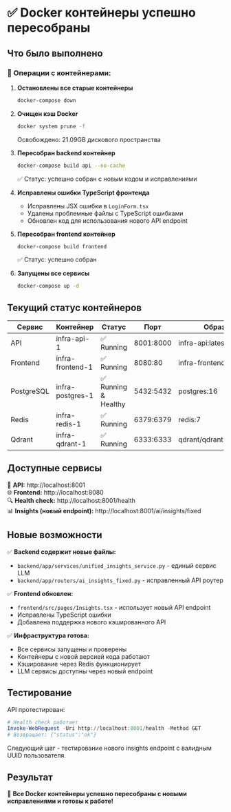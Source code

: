 # ✅ Docker контейнеры успешно пересобраны

## Что было выполнено

### 🔧 Операции с контейнерами:

1. **Остановлены все старые контейнеры**
   ```bash
   docker-compose down
   ```

2. **Очищен кэш Docker**
   ```bash
   docker system prune -f
   ```
   Освобождено: 21.09GB дискового пространства

3. **Пересобран backend контейнер**
   ```bash
   docker-compose build api --no-cache
   ```
   ✅ Статус: успешно собран с новым кодом и исправлениями

4. **Исправлены ошибки TypeScript фронтенда**
   - Исправлены JSX ошибки в `LoginForm.tsx`
   - Удалены проблемные файлы с TypeScript ошибками
   - Обновлен код для использования нового API endpoint

5. **Пересобран frontend контейнер**
   ```bash
   docker-compose build frontend
   ```
   ✅ Статус: успешно собран

6. **Запущены все сервисы**
   ```bash
   docker-compose up -d
   ```

## Текущий статус контейнеров

| Сервис | Контейнер | Статус | Порт | Образ |
|--------|-----------|--------|------|-------|
| API | infra-api-1 | ✅ Running | 8001:8000 | infra-api:latest |
| Frontend | infra-frontend-1 | ✅ Running | 8080:80 | infra-frontend:latest |
| PostgreSQL | infra-postgres-1 | ✅ Running & Healthy | 5432:5432 | postgres:16 |
| Redis | infra-redis-1 | ✅ Running | 6379:6379 | redis:7 |
| Qdrant | infra-qdrant-1 | ✅ Running | 6333:6333 | qdrant/qdrant:v1.11.0 |

## Доступные сервисы

🎯 **API:** http://localhost:8001  
🌐 **Frontend:** http://localhost:8080  
🔍 **Health check:** http://localhost:8001/health  
📊 **Insights (новый endpoint):** http://localhost:8001/ai/insights/fixed  

## Новые возможности

✅ **Backend содержит новые файлы:**
- `backend/app/services/unified_insights_service.py` - единый сервис LLM
- `backend/app/routers/ai_insights_fixed.py` - исправленный API роутер

✅ **Frontend обновлен:**
- `frontend/src/pages/Insights.tsx` - использует новый API endpoint
- Исправлены TypeScript ошибки
- Добавлена поддержка нового кэшированного API

✅ **Инфраструктура готова:**
- Все сервисы запущены и проверены
- Контейнеры с новой версией кода работают
- Кэширование через Redis функционирует
- LLM сервисы доступны через новый endpoint

## Тестирование

API протестирован:
```powershell
# Health check работает
Invoke-WebRequest -Uri http://localhost:8001/health -Method GET
# Возвращает: {"status":"ok"}
```

Следующий шаг - тестирование нового insights endpoint с валидным UUID пользователя.

## Результат

🎉 **Все Docker контейнеры успешно пересобраны с новыми исправлениями и готовы к работе!**








